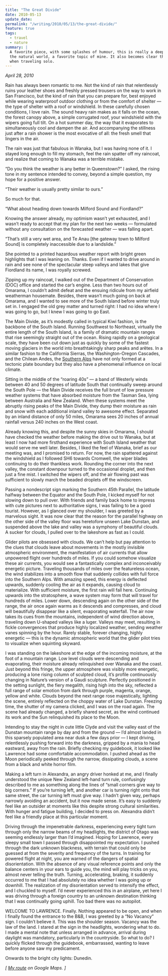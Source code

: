 ```yaml
---
title: "The Great Divide"
date: 2010-05-13
update_date:
permalink: "/writing/2010/05/13/the-great-divide/"
feature: true
tags:
  - travel
  - nature
summary: |
  A favorite piece, with some splashes of humour, this is really a deep reflection on the beauty of
  the natural world, a favorite topic of mine. It also becomes clear that I'm not much of a planner
  when traveling solo.
---
```


_April 28, 2010_

Rain has always been romantic to me. Not the kind of rain that relentlessly ruins your leather shoes and freshly pressed trousers on the way to work in San Francisco, but the kind of rain that you can prepare for, best enjoyed while wearing waterproof outdoor clothing or from the comfort of shelter — the type of shelter with a roof or windshield. In these carefully chosen conditions, I love rain. The sound heavy rain makes as it falls on the ocean, the forest canopy above, a simple corrugated roof, your windshield with the wipers going full tilt. On a hot summer day, the way that it evaporates to simultaneously cool and dampen the air. And accompanying the stillness just after a rain shower is the most evocative of all: the fresh smell that lingers in the air.

The rain was just that fabulous in Wanaka, but I was having none of it. I stayed long enough to fill my stomach, feel the rain spatter off my raincoat, and realize that coming to Wanaka was a terrible mistake.

“Do you think the weather is any better in Queenstown?” I asked, the rising tone in my sentence intended to convey, beyond a simple question, my hope for a positive answer.

“Their weather is usually pretty similar to ours.”

So much for that.

“What about heading down towards Milford Sound and Fiordland?”

Knowing the answer already, my optimism wasn’t yet exhausted, and I wasn’t ready to accept that my plan for the next two weeks — formulated without any consultation on the forecasted weather — was falling apart.

“That’s still a very wet area, and Te Anau [the gateway town to Milford Sound] is completely inaccessible due to a landslide.”

She pointed to a printed hazardous weather report with bright green highlights that I was leaning on. Thanks. Even if I wanted to drive around in rain and see none of the spectacular steep valleys and lakes that give Fiordland its name, I was royally screwed.

Zipping up my raincoat, I walked out of the Department of Conservation (DOC) office and started the car’s engine. Less than two hours out of Omarama, I couldn’t admit defeat and the ensuing ridicule from my airfield weatherman housemate. Besides, there wasn’t much going on back at Omarama, and I wanted to see more of the South Island before winter truly set in. I engaged the old grey matter and turned right: I had no idea where I was going to go, but I knew I was going to go East.

The Main Divide, as it’s modestly called in typical Kiwi fashion, is the backbone of the South Island. Running Southwest to Northeast, virtually the entire length of the South Island, is a family of dramatic mountain ranges that rise seemingly straight out of the ocean. Rising rapidly on a geological scale, they have been cut down just as quickly by some of the fastest moving glaciers in the world into breathtakingly sharp peaks and arêtes. In a similar fashion to the California Sierras, the Washington-Oregon Cascades, and the Chilean Andes, the [Southern Alps](http://en.wikipedia.org/wiki/Southern_Alps) have not only formed at a tectonic plate boundary but they also have a phenomenal influence on local climate.

Sitting in the middle of the “roaring 40s” — a band of Westerly winds between 40 and 50 degrees of latitude South that continually sweep around the South Pole — the Main Divide receives the full brunt of low pressure weather systems that have absorbed moisture from the Tasman Sea, lying between Australia and New Zealand. When these systems meet the abruptly rising peaks of the Main Divide, they dump their moisture as rain and snow with each additional inland valley to awesome effect. Separated by an inland distance of only 50 miles, Omarama sees 20 inches of annual rainfall versus 240 inches on the West coast.

Already knowing this, and despite the sunny skies in Omarama, I should have checked the weather before making the drive out to Wanaka, but at least I now had more firsthand experience with South Island weather that would serve me well later. Besides, I liked the feel of Wanaka, brief as our meeting was, and I promised to return. For now, the rain spattered against the windshield as I followed SH6 towards Cromwell, the wiper blades continuing to do their thankless work. Rounding the corner into the next valley, the constant downpour turned to the occasional droplet, and then just a fine mist. I switched the wipers off, and the air flowing past was sufficient to slowly march the beaded droplets off the windscreen.

Passing a nondescript sign marking the Southern 45th Parallel, the latitude halfway between the Equator and the South Pole, I kicked myself for not slowing down to pull over. With friends and family back home to impress with cute pictures next to authoritative signs, I was failing to be a good tourist. However, as I glanced over my shoulder, I was greeted by a marvelous sight. It was now clear that the reason for the parallel highway on the other side of the valley floor was heretofore unseen Lake Dunstan, and suspended above the lake and valley was a symphony of beautiful clouds. A sucker for clouds, I pulled over to the lakeshore as fast as I could.

Glider pilots are obsessed with clouds. We can’t help but pay attention to the clues that clouds leave about movements in the mostly invisible atmospheric environment, the manifestation of air currents that allow unpowered flight over hundreds of miles. If you could somehow visualize these air currents, you would see a fantastically complex and inconceivably energetic picture. Traveling thousands of miles over the featureless ocean, the wind stabilizes into a smooth flow that suddenly collides with full force into the Southern Alps. With amazing speed, this energy is deflected upwards, suddenly cooling the air as it expands, causing cloud to materialize. With sufficient moisture, the first rain will fall here. Continuing upwards into the stratosphere, a wave system may form that will travel for hundreds of miles. Lower down, descending again on the other side of the range, the air once again warms as it descends and compresses, and cloud will beautifully disappear like a silent, evaporating waterfall. The air now takes its cues from the mountains, independent of wind direction above, traveling down U-shaped valleys like a luger. Valleys may meet, resulting in fickle convergences that produce highly localized weather, sending weather vanes spinning by the hour. Rarely stable, forever changing, highly energetic — this is the dynamic atmospheric world that the glider pilot tries to visualize when squinting skyward.

I was standing on the lakeshore at the edge of the incoming moisture, at the foot of a mountain range. Low level clouds were descending and evaporating, their moisture already relinquished over Wanaka and the coast. Just beyond this fringe, the upper atmosphere was visibly more energetic, producing a lone rising column of sculpted cloud, it’s profile continuously changing in Nature’s version of a Gaudi sculpture. Perfectly positioned in the setting sunlight, the fiery megalith, rising high into the sky, reflected a full range of solar emotion from dark through purple, magenta, orange, yellow and white. Clouds beyond the next range rose majestically, lighting the scene, entirely reflected on the choppy water of Lake Dunstan. Freezing time, the shutter of my camera clicked, and I was on the road again. The scene had already changed, a briefly shared secret, as the wind continued its work and the Sun relinquished its place to the Moon.

Intending to stay the night in cute little Clyde and visit the valley east of the Dunstan mountain range by day and from the ground — I’d almost landed in this sparsely populated area near dusk a few days prior — I kept driving, relentlessly pushing forward into the darkness, gripped by a mania to head eastward, away from the rain. Briefly checking my guidebook, it looked like Lawrence had some comfortable accommodation. I pushed ahead as the Moon periodically peeked through the narrow, dissipating clouds, a scene from a black and white horror film.

Making a left turn in Alexandra, an angry driver honked at me, and I finally understood the unique New Zealand left-hand turn rule, confusingly described to me as something along the lines of “small corners give way to big corners.” If you’re turning left, and another car is turning right onto that same street, the car turning left must give way. I hadn’t given way, perhaps narrowly avoiding an accident, but it now made sense. It’s easy to suddenly feel like an outsider at moments like this despite strong cultural similarities. With hunger and fatigue building, I decided to press on. Alexandra didn’t feel like a friendly place at this particular moment.

Driving through the impenetrable darkness, experiencing every tight turn through only the narrow beams of my headlights, the district of Otago was seeming endlessly larger than I’d imagined. Hoping for Lawrence, every sleepy small town I passed through disappointed my expectation. I pushed through the dark unknown blackness, with terrain that could only be guessed at from the severity and frequency of the turns. In training for powered flight at night, you are warned of the dangers of spatial disorientation. With the absence of any visual reference points and only the balance centers in your ears to guide you, the mind will play tricks on you, almost never telling the truth. Turning, accelerating, braking, it suddenly occurred to me that I had absolutely no idea whether I was going up or downhill. The realization of my disorientation served to intensify the effect, and I chuckled to myself. I’d never experienced this in an airplane, yet here I was driving through a foreign country to an unknown destination thinking that I was continually going uphill. Too bad there was no autopilot.

WELCOME TO LAWRENCE. Finally. Nothing appeared to be open, and when I finally found the entrance to the B&B, I was greeted by a “No Vacancy” sign. I couldn’t believe it. This was the shoulder season. Vacancy was the law of the land. I stared at the sign in the headlights, wondering what to do. I made a mental note that unless arranged in advance, arrival during daylight was mandatory, particularly in the countryside. So what to do? I quickly flicked through the guidebook, embarrassed, wanting to leave before anyone saw my predicament.

Onwards to the bright city lights: Dunedin.

_\[ [My route](http://maps.google.com/maps?f=d&saddr=Omarama%2C+New+Zealand&daddr=Wanaka%2C+New+Zealand+to%3ADunedin%2C+New+Zealand&hl=en&geocode=Fb4lWf0diIchCimPFwOujdQqbTEgZ5xIjNJlHQ%3BFdXzVf0dXMMUCinD3lVNpEjVqTEt5ifaBcFLQA%3BFYACRP0d3KwpCilnLldsEawuqDEPmvjGIwd5-Q&mra=ls&sll=-45.309375%2C169.81814&sspn=2.163397%2C4.932861&ie=UTF8&z=8) on Google Maps. \]_
